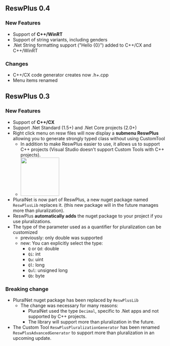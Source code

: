 ## ReswPlus 0.4

### New Features

- Support of **C++/WinRT**
- Support of string variants, including genders
- .Net String formatting support ("Hello {0}") added to C++/CX and C++/WinRT

### Changes
- C++/CX code generator creates now .h+.cpp
- Menu items renamed

## ReswPlus 0.3

### New Features

- Support of **C++/CX**
- Support .Net Standard (1.5+) and .Net Core projects (2.0+)
- Right click menu on resw files will now display a **submenu ReswPlus** allowing you to generate strongly typed class without using CustomTool
  - In addition to make ReswPlus easier to use, it allows us to support C++ projects (Visual Studio doesn't support Custom Tools with C++ projects).
  - <img src="https://user-images.githubusercontent.com/1226538/59745769-57278400-922a-11e9-8395-f87f8faeb4bd.png" height="120" />
- PluralNet is now part of ReswPlus, a new nuget package named `ReswPlusLib` replaces it. (this new package will in the future manages more than pluralization).
- ReswPlus **automatically adds** the nuget package to your project if you use pluralizations.
- The type of the parameter used as a quantifier for pluralization can be customized
  - previously: only double was supported
  - new: You can explicitly select the type: 
    - `Q` or `Qd`: double 
    - `Qi`: int
    - `Qu`: uint
    - `Ql`: long
    - `Qul`: unsigned long  
    - `Qb`: byte  
    
### Breaking change
- PluralNet nuget package has been replaced by `ReswPlusLib`
  - The change was necessary for many reasons:
     - PluralNet used the type `Decimal`, specific to .Net apps and not supported by C++ projects.
     - The library will support more than pluralization in the future.
- The Custom Tool `ReswPlusPluralizationGenerator` has been renamed `ReswPlusAdvancedGenerator` to support more than pluralization in an upcoming update.
